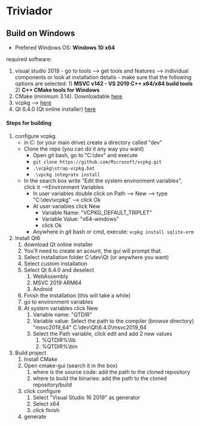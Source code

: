 # Triviador



## Build on Windows

- Prefered Windows OS: **Windows 10 x64**

required software:
1) visual studio 2019
		- go to tools --> get tools and features --> individual components or look at installation detalis
		- make sure that the following options are selected:
			1) **MSVC v142 - VS 2019 C++ x64/x84 build tools**
			2) **C++ CMake tools for Windows**
2) CMake (minimum 3.14). Downloadable [here](https://cmake.org/download/)
3) vcpkg --> [here](https://vcpkg.io/en/getting-started.html)
4) Qt 6.4.0 (Qt online installer) [here](https://www.qt.io/download-qt-installer?hsCtaTracking=99d9dd4f-5681-48d2-b096-470725510d34%7C074ddad0-fdef-4e53-8aa8-5e8a876d6ab4)


#### Steps for building
1) configure vcpkg
	 -  in C: (or your main drive) create a directory called "dev"
	 - Clone the repo (you can do it any way you want)
		 - Open git bash, go to "C:\dev" and execute 
		 - `git clone https://github.com/Microsoft/vcpkg.git`
		 - `.\vcpkg\strap-vcpkg.bat`
		 - `.\vpckg integrate install`
	 - In the search box write "Edit the system environment variables", click it -->Environment Variables
		 - In user variables double click on Path --> New --> type "C:\dev\vcpkg" --> click Ok
		 - At user variables click New
			 - Variable Name: "VCPKG_DEFAULT_TRIPLET"
			 - Variable Value: "x64-windows"
			 - click Ok
		 - Anywhere in git bash or cmd, execute: `vcpkg install sqlite-orm`
 2) Install Qt6 
	 1) download Qt online installer
	 2) You'll need to create an acount, the gui will prompt that.
	 3) Select installation folder C:\dev\Qt (or anywhere you want)
	 4) Select custom installation
	 5) Select  Qt 6.4.0 and deselect
		 1) WebAssembly
		 2) MSVC 2019 ARM64
		 3) Android
	 6) Finish the installation  (this will take a while)
	 7) go to environment variables
	 8) At system variables click New
		 1) Variable name: "QTDIR"
		 2) Variable value: Select the path to the compiler (browse directory) "msvc2019_64" C:\dev\Qt\6.4.0\msvc2019_64
		 3) Select the Path variable, click edit and add 2 new values
			 1) %QTDIR%\lib
			 2) %QTDIR%\bin
3) Build project
	1) Install CMake
	2) Open cmake-gui (search it in the box)
		1) where is the source code: add the path to the cloned repository
		2) where to build the binaries: add the path to the cloned repository/build
	3) click configure
		1) Select "Visual Studio 16 2019" as generator
		2) Select x64
		3) click finish
	4) generate
